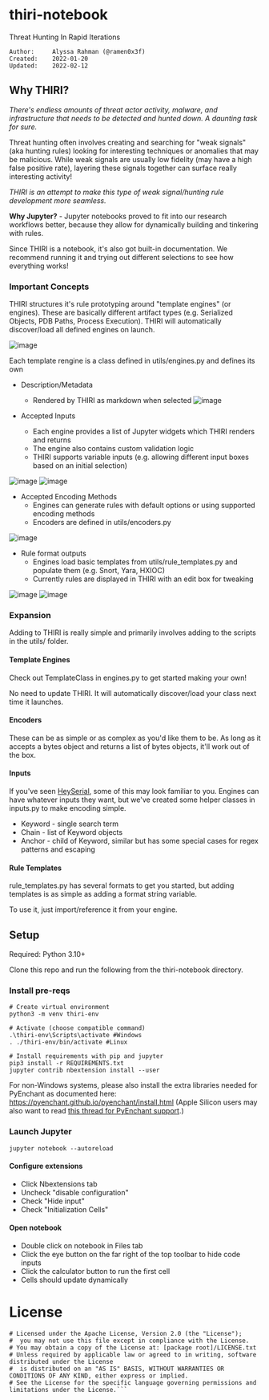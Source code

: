 # thiri-notebook
Threat Hunting In Rapid Iterations

```
Author:     Alyssa Rahman (@ramen0x3f)
Created:    2022-01-20
Updated:    2022-02-12
```

## Why THIRI? 
_There's endless amounts of threat actor activity, malware, and infrastructure that needs to be detected and hunted down. A daunting task for sure._

Threat hunting often involves creating and searching for "weak signals" (aka hunting rules) looking for interesting techniques or anomalies that may be malicious. While weak signals are usually low fidelity (may have a high false positive rate), layering these signals together can surface really interesting activity!

_THIRI is an attempt to make this type of weak signal/hunting rule development more seamless._

**Why Jupyter?** - Jupyter notebooks proved to fit into our research workflows better, because they allow for dynamically building and tinkering with rules. 

Since THIRI is a notebook, it's also got built-in documentation. We recommend running it and trying out different selections to see how everything works! 

### Important Concepts
THIRI structures it's rule prototyping around "template engines" (or engines). These are basically different artifact types (e.g. Serialized Objects, PDB Paths, Process Execution). THIRI will automatically discover/load all defined engines on launch. 

![image](https://ghe.eng.fireeye.com/storage/user/1414/files/26ed50fd-36ab-4de4-866f-451ca0c47e00)

Each template rengine is a class defined in utils/engines.py and defines its own
* Description/Metadata
  * Rendered by THIRI as markdown when selected
![image](https://ghe.eng.fireeye.com/storage/user/1414/files/aafa3fed-3ed0-4328-ae2c-5d485c601cd1)

* Accepted Inputs
  * Each engine provides a list of Jupyter widgets which THIRI renders and returns
  * The engine also contains custom validation logic
  * THIRI supports variable inputs (e.g. allowing different input boxes based on an initial selection)

![image](https://ghe.eng.fireeye.com/storage/user/1414/files/fa208503-deda-45ec-845c-be88fd3fd0ce)
![image](https://ghe.eng.fireeye.com/storage/user/1414/files/aeb32099-16b4-4838-a765-ce5e213ebd50)

* Accepted Encoding Methods
  * Engines can generate rules with default options or using supported encoding methods
  * Encoders are defined in utils/encoders.py

![image](https://ghe.eng.fireeye.com/storage/user/1414/files/260e627b-7d4f-468a-8480-e41b1c15fbd5)

* Rule format outputs
  * Engines load basic templates from utils/rule_templates.py and populate them (e.g. Snort, Yara, HXIOC)
  * Currently rules are displayed in THIRI with an edit box for tweaking

![image](https://ghe.eng.fireeye.com/storage/user/1414/files/488007a7-40c5-408c-9c5f-bc1d76074e11) 
![image](https://ghe.eng.fireeye.com/storage/user/1414/files/dfe07412-171d-4248-83f8-6d1684e283a7)

### Expansion
Adding to THIRI is really simple and primarily involves adding to the scripts in the utils/ folder. 

#### Template Engines 
Check out TemplateClass in engines.py to get started making your own! 

No need to update THIRI. It will automatically discover/load your class next time it launches.

#### Encoders
These can be as simple or as complex as you'd like them to be. As long as it accepts a bytes object and returns a list of bytes objects, it'll work out of the box. 

#### Inputs 
If you've seen [HeySerial](https://github.com/mandiant/heyserial), some of this may look familiar to you. Engines can have whatever inputs they want, but we've created some helper classes in inputs.py to make encoding simple.
* Keyword - single search term
* Chain - list of Keyword objects
* Anchor - child of Keyword, similar but has some special cases for regex patterns and escaping

#### Rule Templates 
rule_templates.py has several formats to get you started, but adding templates is as simple as adding a format string variable. 

To use it, just import/reference it from your engine. 

## Setup
Required: Python 3.10+

Clone this repo and run the following from the thiri-notebook directory. 

### Install pre-reqs
```
# Create virtual environment
python3 -m venv thiri-env

# Activate (choose compatible command)
.\thiri-env\Scripts\activate #Windows
. ./thiri-env/bin/activate #Linux

# Install requirements with pip and jupyter
pip3 install -r REQUIREMENTS.txt
jupyter contrib nbextension install --user
```
For non-Windows systems, please also install the extra libraries needed for PyEnchant as documented here: https://pyenchant.github.io/pyenchant/install.html (Apple Silicon users may also want to read [this thread for PyEnchant support](https://github.com/pyenchant/pyenchant/issues/265#issuecomment-998965819).)

### Launch Jupyter
```jupyter notebook --autoreload```

#### Configure extensions
* Click Nbextensions tab
* Uncheck "disable configuration"
* Check "Hide input"
* Check "Initialization Cells"

#### Open notebook
* Double click on notebook in Files tab
* Click the eye button on the far right of the top toolbar to hide code inputs
* Click the calculator button to run the first cell
* Cells should update dynamically

# License
```# Copyright (C) 2022 Alyssa Rahman, Mandiant, Inc. All Rights Reserved.
# Licensed under the Apache License, Version 2.0 (the "License");
#  you may not use this file except in compliance with the License.
# You may obtain a copy of the License at: [package root]/LICENSE.txt
# Unless required by applicable law or agreed to in writing, software distributed under the License
#  is distributed on an "AS IS" BASIS, WITHOUT WARRANTIES OR CONDITIONS OF ANY KIND, either express or implied.
# See the License for the specific language governing permissions and limitations under the License.```
